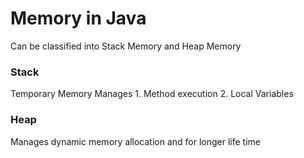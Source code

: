 # Memory in Java #
Can be classified into Stack Memory and Heap Memory

### Stack ###
Temporary Memory
Manages
    1. Method execution
    2. Local Variables



### Heap ###
Manages dynamic memory allocation and for longer life time
